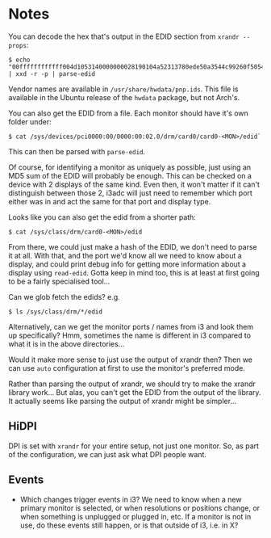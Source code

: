 # Notes

You can decode the hex that's output in the EDID section from `xrandr --props`:

```
$ echo "00ffffffffffff004d1053140000000028190104a52313780ede50a3544c99260f5054000000010101010101010101010101010101011a3680a070381f40302035005ac210000018000000000000000000000000000000000000000000fe00313230334d814c513135364d31000000000002410328001200000a010a2020004a" | xxd -r -p | parse-edid
```

Vendor names are available in `/usr/share/hwdata/pnp.ids`. This file is available in the Ubuntu 
release of the `hwdata` package, but not Arch's.

You can also get the EDID from a file. Each monitor should have it's own folder under:

```
$ cat /sys/devices/pci0000:00/0000:00:02.0/drm/card0/card0-<MON>/edid`
```

This can then be parsed with `parse-edid`.

Of course, for identifying  a monitor as uniquely as possible, just using an MD5 sum of the EDID 
will probably be enough. This can be checked on a device with 2 displays of the same kind. Even 
then, it won't matter if it can't distinguish between those 2, i3adc will just need to remember 
which port either was in and act the same for that port and display type.

Looks like you can also get the edid from a shorter path:

```
$ cat /sys/class/drm/card0-<MON>/edid
```

From there, we could just make a hash of the EDID, we don't need to parse it at all. With that, and 
the port we'd know all we need to know about a display, and could print debug info for getting more
information about a display using `read-edid`. Gotta keep in mind too, this is at least at first 
going to be a fairly specialised tool...

Can we glob fetch the edids? e.g.

```
$ ls /sys/class/drm/*/edid
```

Alternatively, can we get the monitor ports / names from i3 and look them up specifically? Hmm, 
sometimes the name is different in i3 compared to what it is in the above directories...

Would it make more sense to just use the output of xrandr then? Then we can use `auto` configuration
at first to use the monitor's preferred mode.

Rather than parsing the output of xrandr, we should try to make the xrandr library work... But alas,
you can't get the EDID from the output of the library. It actually seems like parsing the output of 
xrandr might be simpler...

## HiDPI

DPI is set with `xrandr` for your entire setup, not just one monitor. So, as part of the 
configuration, we can just ask what DPI people want.

## Events

* Which changes trigger events in i3? We need to know when a new primary monitor is selected, or 
when resolutions or positions change, or when something is unplugged or plugged in, etc. If a 
monitor is not in use, do these events still happen, or is that outside of i3, i.e. in X?
